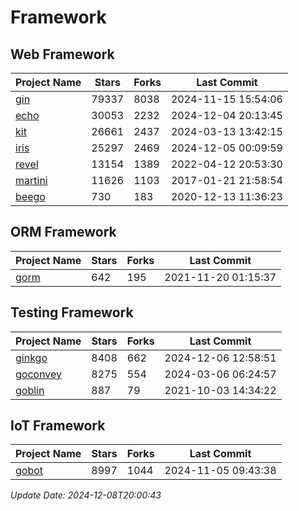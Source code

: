 # Framework

## Web Framework
| Project Name | Stars | Forks | Last Commit |
| ------------ | ----- | ----- | ----------- |
| [gin](https://github.com/gin-gonic/gin) | 79337 | 8038 | 2024-11-15 15:54:06 |
| [echo](https://github.com/labstack/echo) | 30053 | 2232 | 2024-12-04 20:13:45 |
| [kit](https://github.com/go-kit/kit) | 26661 | 2437 | 2024-03-13 13:42:15 |
| [iris](https://github.com/kataras/iris) | 25297 | 2469 | 2024-12-05 00:09:59 |
| [revel](https://github.com/revel/revel) | 13154 | 1389 | 2022-04-12 20:53:30 |
| [martini](https://github.com/go-martini/martini) | 11626 | 1103 | 2017-01-21 21:58:54 |
| [beego](https://github.com/astaxie/beego) | 730 | 183 | 2020-12-13 11:36:23 |

## ORM Framework
| Project Name | Stars | Forks | Last Commit |
| ------------ | ----- | ----- | ----------- |
| [gorm](https://github.com/jinzhu/gorm) | 642 | 195 | 2021-11-20 01:15:37 |

## Testing Framework
| Project Name | Stars | Forks | Last Commit |
| ------------ | ----- | ----- | ----------- |
| [ginkgo](https://github.com/onsi/ginkgo) | 8408 | 662 | 2024-12-06 12:58:51 |
| [goconvey](https://github.com/smartystreets/goconvey) | 8275 | 554 | 2024-03-06 06:24:57 |
| [goblin](https://github.com/franela/goblin) | 887 | 79 | 2021-10-03 14:34:22 |

## IoT Framework
| Project Name | Stars | Forks | Last Commit |
| ------------ | ----- | ----- | ----------- |
| [gobot](https://github.com/hybridgroup/gobot) | 8997 | 1044 | 2024-11-05 09:43:38 |

*Update Date: 2024-12-08T20:00:43*